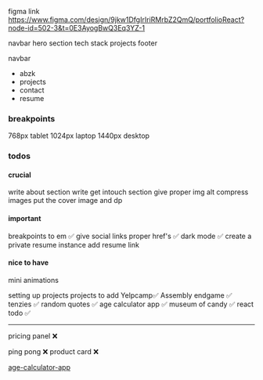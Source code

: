 figma link 
https://www.figma.com/design/9jkw1DfgIrIriRMrbZ2QmQ/portfolioReact?node-id=502-3&t=0E3AyogBwQ3Eq3YZ-1



navbar
hero section
tech stack
projects
footer

navbar
- abzk
- projects
- contact
- resume


### breakpoints
768px tablet
1024px laptop
1440px desktop



### todos
#### crucial
write about section
write get intouch section
give proper img alt
compress images
put the cover image and dp
#### important
breakpoints to em ✅
give social links proper href's ✅
dark mode ✅
create a private resume instance
add resume link
#### nice to have
mini animations



setting up projects
 projects to add
 Yelpcamp✅
 Assembly endgame ✅
 tenzies ✅
 random quotes ✅
age calculator app ✅
 museum of candy ✅
react todo ✅

 ---
 

 pricing panel ❌

 ping pong ❌
 product card ❌

 <!-- mockup links -->

[age-calculator-app](https://www.minimalmockups.com/mockup/iphone-and-ipad-mockup-01/)